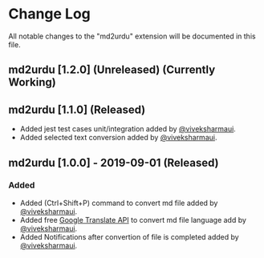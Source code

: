 # Change Log

All notable changes to the "md2urdu" extension will be documented in this file.

## md2urdu [1.2.0] (Unreleased) (Currently Working)

## md2urdu [1.1.0] (Released)
- Added jest test cases unit/integration added by [@viveksharmaui](https://github.com/viveksharmaui).
- Added selected text conversion added by [@viveksharmaui](https://github.com/viveksharmaui).

## md2urdu [1.0.0] - 2019-09-01 (Released) 
### Added
- Added (Ctrl+Shift+P) command to convert md file added by [@viveksharmaui](https://github.com/viveksharmaui).
- Added free [Google Translate API](https://www.npmjs.com/package/@vitalets/google-translate-api) to convert md file language add by [@viveksharmaui](https://github.com/viveksharmaui).
- Added Notifications after convertion of file is completed added by [@viveksharmaui](https://github.com/viveksharmaui).
